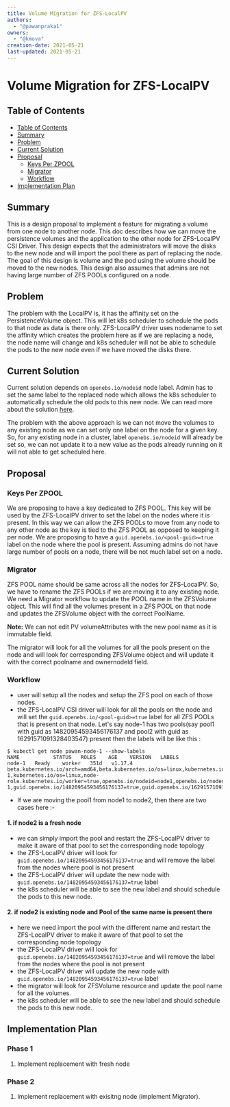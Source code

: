 ```yaml
---
title: Volume Migration for ZFS-LocalPV
authors:
  - "@pawanpraka1"
owners:
  - "@kmova"
creation-date: 2021-05-21
last-updated: 2021-05-21
---
```


# Volume Migration for ZFS-LocalPV

## Table of Contents

* [Table of Contents](#table-of-contents)
* [Summary](#summary)
* [Problem](#problem)
* [Current Solution](#current-solution)
* [Proposal](#proposal)
    * [Keys Per ZPOOL](#keys-per-zpool)
    * [Migrator](#migrator)
    * [Workflow](#workflow)
* [Implementation Plan](#implementation-plan)

## Summary

This is a design proposal to implement a feature for migrating a volume from one node to another node. This doc describes how we can move the persistence volumes and the application to the other node for ZFS-LocalPV CSI Driver. This design expects that the administrators will move the disks to the new node and will import the pool there as part of replacing the node. The goal of this design is volume and the pod using the volume should be moved to the new nodes. This design also assumes that admins are not having large number of ZFS POOLs configured on a node.

## Problem

The problem with the LocalPV is, it has the affinity set on the PersistenceVolume object. This will let k8s scheduler to schedule the pods to that node as data is there only. ZFS-LocalPV driver uses nodename to set the affinity which creates the problem here as if we are replacing a node, the node name will change and k8s scheduler will not be able to schedule the pods to the new node even if we have moved the disks there.

## Current Solution

Current solution depends on `openebs.io/nodeid` node label. Admin has to set the same label to the replaced node which allows the k8s scheduler to automatically schedule the old pods to this new node. We can read more about the solution [here](https://github.com/openebs/zfs-localpv/blob/master/docs/faq.md#8-how-to-migrate-pvs-to-the-new-node-in-case-old-node-is-not-accessible).

The problem with the above approach is we can not move the volumes to any existing node as we can set only one label on the node for a given key. So, for any existing node in a cluster, label `openebs.io/nodeid` will already be set so, we can not update it to a new value as the pods already running on it will not able to get scheduled here.


## Proposal

### Keys Per ZPOOL

We are proposing to have a key dedicated to ZFS POOL. This key will be used by the ZFS-LocalPV driver to set the label on the nodes where it is present. In this way we can allow the ZFS POOLs to move from any node to any other node as the key is tied to the ZFS POOL as opposed to keeping it per node. We are proposing to have a `guid.openebs.io/<pool-guid>=true` label on the node where the pool is present. Assuming admins do not have large number of pools on a node, there will be not much label set on a node.

### Migrator

ZFS POOL name should be same across all the nodes for ZFS-LocalPV. So, we have to rename the ZFS POOLs if we are moving it to any existing node. We need a Migrator workflow to update the POOL name in the ZFSVolume object. This will find all the volumes present in a ZFS POOL on that node and updates the ZFSVolume object with the correct PoolName.

**Note:** We can not edit PV volumeAttributes with the new pool name as it is immutable field.

The migrator will look for all the volumes for all the pools present on the node and will look for corresponding ZFSVolume object and will update it with the correct poolname and ownernodeId field.

### Workflow

- user will setup all the nodes and setup the ZFS pool on each of those nodes.
- the ZFS-LocalPV CSI driver will look for all the pools on the node and will set the `guid.openebs.io/<pool-guid>=true` label for all ZFS POOLs that is present on that node. Let's say node-1 has two pools(say pool1 with guid as 14820954593456176137 and pool2 with guid as 16291571091328403547) present then the labels will be like this :
```
$ kubectl get node pawan-node-1 --show-labels
NAME           STATUS   ROLES    AGE    VERSION   LABELS
node-1   Ready    worker   351d   v1.17.4   beta.kubernetes.io/arch=amd64,beta.kubernetes.io/os=linux,kubernetes.io/arch=amd64,kubernetes.io/hostname=node-1,kubernetes.io/os=linux,node-role.kubernetes.io/worker=true,openebs.io/nodeid=node1,openebs.io/nodename=node-1,guid.openebs.io/14820954593456176137=true,guid.openebs.io/16291571091328403547=true
```
- If we are moving the pool1 from node1 to node2, then there are two cases here :-

#### 1. if node2 is a fresh node

- we can simply import the pool and restart the ZFS-LocalPV driver to make it aware of that pool to set the corresponding node topology
- the ZFS-LocalPV driver will look for `guid.openebs.io/14820954593456176137=true` and will remove the label from the nodes where pool is not present
- the ZFS-LocalPV driver will update the new node with `guid.openebs.io/14820954593456176137=true` label
- the k8s scheduler will be able to see the new label and should schedule the pods to this new node.

#### 2. if node2 is existing node and Pool of the same name is present there

- here we need import the pool with the different name and restart the ZFS-LocalPV driver to make it aware of that pool to set the corresponding node topology
- the ZFS-LocalPV driver will look for `guid.openebs.io/14820954593456176137=true` and will remove the label from the nodes where the pool is not present
- the ZFS-LocalPV driver will update the new node with `guid.openebs.io/14820954593456176137=true` label
- the migrator will look for ZFSVolume resource and update the pool name for all the volumes.
- the k8s scheduler will be able to see the new label and should schedule the pods to this new node.

## Implementation Plan

### Phase 1
1. Implement replacement with fresh node

### Phase 2
1. Implement replacement with exisitng node (implement Migrator).
